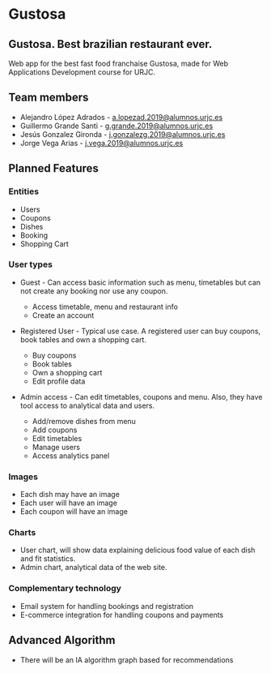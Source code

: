 # Gustosa

## Gustosa. Best brazilian restaurant ever.
Web app for the best fast food franchaise Gustosa, made for Web Applications Development course for URJC.

## Team members
- Alejandro López Adrados - a.lopezad.2019@alumnos.urjc.es
- Guillermo Grande Santi - g.grande.2019@alumnos.urjc.es
- Jesús Gonzalez Gironda - j.gonzalezg.2019@alumnos.urjc.es
- Jorge Vega Arias - j.vega.2019@alumnos.urjc.es

## Planned Features

### Entities
- Users
- Coupons
- Dishes
- Booking
- Shopping Cart

### User types

- Guest - Can access basic information such as menu, timetables but can not create any booking nor use any coupon.
    - Access timetable, menu and restaurant info
    - Create an account

- Registered User - Typical use case. A registered user can buy coupons, book tables and own a shopping cart.
    - Buy coupons
    - Book tables
    - Own a shopping cart
    - Edit profile data

- Admin access - Can edit timetables, coupons and menu. Also, they have tool access to analytical data and users.
    - Add/remove dishes from menu
    - Add coupons
    - Edit timetables
    - Manage users
    - Access analytics panel

### Images
- Each dish may have an image
- Each user will have an image
- Each coupon will have an image

### Charts
- User chart, will show data explaining delicious food value of each dish and fit statistics.
- Admin chart, analytical data of the web site.

### Complementary technology
- Email system for handling bookings and registration
- E-commerce integration for handling coupons and payments

## Advanced Algorithm
- There will be an IA algorithm graph based for recommendations